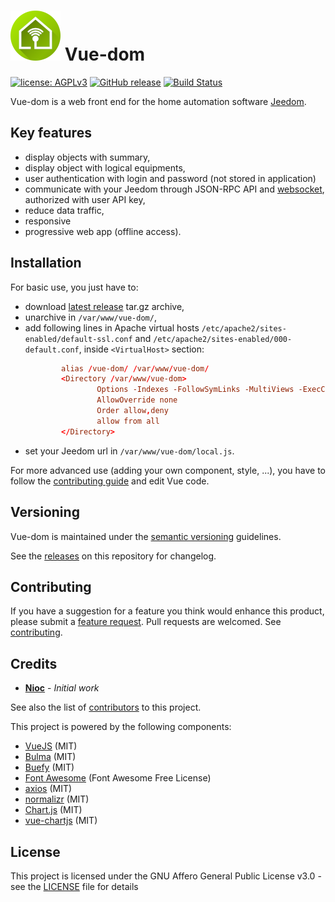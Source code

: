 # ![](/docs/icon.png) Vue-dom

[![license: AGPLv3](https://img.shields.io/badge/license-AGPLv3-blue.svg)](https://www.gnu.org/licenses/agpl-3.0)
[![GitHub release](https://img.shields.io/github/release/nioc/vue-dom.svg)](https://github.com/nioc/vue-dom/releases/latest)
[![Build Status](https://travis-ci.org/nioc/vue-dom.svg?branch=master)](https://travis-ci.org/nioc/vue-dom)

Vue-dom is a web front end for the home automation software [Jeedom](https://www.jeedom.com).

## Key features
-    display objects with summary,
-    display object with logical equipments,
-    user authentication with login and password (not stored in application)
-    communicate with your Jeedom through JSON-RPC API and [websocket](https://github.com/nioc/jeedom-websocket), authorized with user API key,
-    reduce data traffic,
-    responsive
-    progressive web app (offline access).

## Installation

For basic use, you just have to:
-    download [latest release](https://github.com/nioc/vue-dom/releases/latest) tar.gz archive,
-    unarchive in `/var/www/vue-dom/`,
-    add following lines in Apache virtual hosts `/etc/apache2/sites-enabled/default-ssl.conf` and `/etc/apache2/sites-enabled/000-default.conf`, inside `<VirtualHost>` section:
      ``` conf
              alias /vue-dom/ /var/www/vue-dom/
              <Directory /var/www/vue-dom>
                      Options -Indexes -FollowSymLinks -MultiViews -ExecCGI
                      AllowOverride none
                      Order allow,deny
                      allow from all
              </Directory>
      ```
-   set your Jeedom url in `/var/www/vue-dom/local.js`.

For more advanced use (adding your own component, style, ...), you have to follow the [contributing guide](CONTRIBUTING.md) and edit Vue code.

## Versioning

Vue-dom is maintained under the [semantic versioning](https://semver.org/) guidelines.

See the [releases](https://github.com/nioc/vue-dom/releases) on this repository for changelog.

## Contributing

If you have a suggestion for a feature you think would enhance this product, please submit a [feature request](https://github.com/nioc/vue-dom/issues/new?labels=enhancement&template=feature_request.md).
Pull requests are welcomed. See [contributing](CONTRIBUTING.md).

## Credits

* **[Nioc](https://github.com/nioc/)** - *Initial work*

See also the list of [contributors](https://github.com/nioc/vue-dom/contributors) to this project.

This project is powered by the following components:
- [VueJS](https://vuejs.org/) (MIT)
- [Bulma](https://bulma.io/) (MIT)
- [Buefy](https://buefy.github.io) (MIT)
- [Font Awesome](https://github.com/FortAwesome/Font-Awesome/) (Font Awesome Free License)
- [axios](https://github.com/axios/axios ) (MIT)
- [normalizr](https://github.com/paularmstrong/normalizr) (MIT)
- [Chart.js](https://www.chartjs.org/) (MIT)
- [vue-chartjs](https://vue-chartjs.org/) (MIT)

## License

This project is licensed under the GNU Affero General Public License v3.0 - see the [LICENSE](LICENSE.md) file for details
